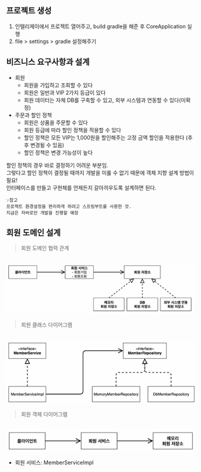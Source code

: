 ## 프로젝트 생성
1. 인텔리제이에서 프로젝트 열어주고, build gradle을 해준 후  CoreApplication 실행
2. file > settings > gradle 설정해주기

## 비즈니스 요구사항과 설계

- 회원
    - 회원을 가입하고 조회할 수 있다
    - 회원은 일반과 VIP 2가지 등급이 있다
    - 회원 데이터는 자체 DB를 구축할 수 있고, 외부 시스템과 연동할 수 있다(미확정)
- 주문과 할인 정책
    - 회원은 상품을 주문할 수 있다
    - 회원 등급에 따라 할인 정책을 적용할 수 있다
    - 할인 정책은 모든 VIP는 1,000원을 할인해주는 고정 금액 할인을 적용한다
      (추후 변경될 수 있음)
    - 할인 정책은 변경 가능성이 높다

할인 정책의 경우 바로 결정하기 어려운 부분임.<br>
그렇다고 할인 정책이 결정될 때까지 개발을 미룰 수 없기 때문에 객체 지향 설계 방법이 필요!<br>
인터페이스를 만들고 구현체를 언제든지 갈아끼우도록 설계하면 된다.<br>

```
💡참고
프로젝트 환경설정을 편리하게 하려고 스프링부트를 사용한 것.
지금은 자바로만 개발을 진행할 예정
```

## 회원 도메인 설계
> 회원 도메인 협력 관계
<br>

<img src="https://github.com/iieunji023/spring-core/blob/main/images/domain1.png" width="730">
<br>

> 회원 클래스 다이어그램
<br>

<img src="https://github.com/iieunji023/spring-core/blob/main/images/domain2.png" width="730">
<br>

> 회원 객체 다이어그램
<br>

<img src="https://github.com/iieunji023/spring-core/blob/main/images/domain3.png" width="730">
<br>

- 회원 서비스: MemberServiceImpl